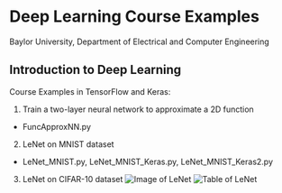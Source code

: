 # Deep Learning Course Examples
Baylor University, Department of Electrical and Computer Engineering

## Introduction to Deep Learning

Course Examples in TensorFlow and Keras:

1. Train a two-layer neural network to approximate a 2D function 
* FuncApproxNN.py
2. LeNet on MNIST dataset
* LeNet_MNIST.py, LeNet_MNIST_Keras.py, LeNet_MNIST_Keras2.py
3. LeNet on CIFAR-10 dataset
![Image of LeNet](https://github.com/ProfessorDong/Deep-Learning-Course-Examples/blob/master/figures/lenet.svg)
![Table of LeNet](https://github.com/ProfessorDong/Deep-Learning-Course-Examples/blob/master/figures/LeNEt_Summary_Table.jpg)

